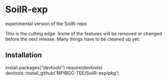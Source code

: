 # SoilR-exp
experimental version of the SoilR-repo

This is the cutting edge.
Some of the features will be removed or changed before the next release.
Many things have to be cleaned up yet.



## Installation
install.packages("devtools")
require(devtools)
devtools::install_github('MPIBGC-TEE/SoilR-exp/pkg')
